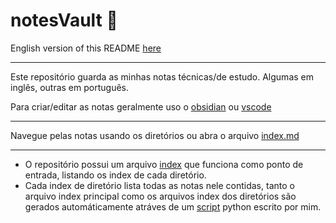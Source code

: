 # notesVault 📖


English version of this README [here](README.md)

---

Este repositório guarda as minhas notas técnicas/de estudo. Algumas em inglês, outras em português.

Para criar/editar as notas geralmente uso o  [obsidian](https://obsidian.md/) ou [vscode](https://code.visualstudio.com/)

---

Navegue pelas notas usando os diretórios ou abra o arquivo [index.md](index.md)

---
- O repositório possui um arquivo [index](index.md) que funciona como ponto de entrada, listando os index de cada diretório. 
- Cada index de diretório lista todas as notas nele contidas, tanto o arquivo index principal como os arquivos index dos diretórios são gerados automáticamente atráves de um [script]() python escrito por mim.